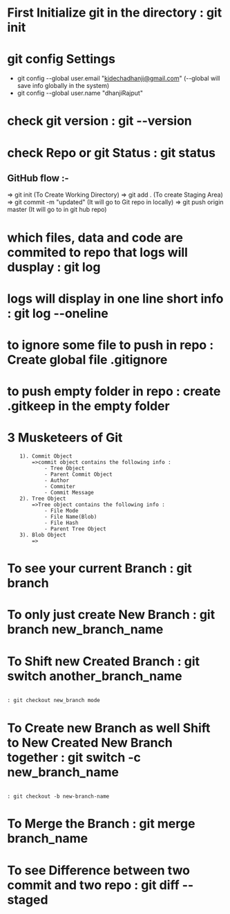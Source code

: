 # First Initialize git in the directory                     : git init
# git config Settings
- git config --global user.email "kidechadhanji@gmail.com"          (--global will save info globally in the system)
- git config --global user.name "dhanjiRajput"
# check git version                                         : git --version
# check Repo or git Status                                  : git status

## GitHub flow :-
=> git init (To Create Working Directory)  => git add . (To create Staging Area)  =>  git commit -m "updated"  (It will go to Git repo in locally)   =>  git push origin master (It will go to in git hub repo)


# which files, data and code are commited to repo that logs will dusplay        : git log
# logs will display in one line short info                                      : git log --oneline

# to ignore some file to push in repo                                           : Create global file .gitignore
# to push empty folder in repo                                                  : create .gitkeep in the empty folder 

# 3 Musketeers of Git
        1). Commit Object
            =>commit object contains the following info :
                - Tree Object
                - Parent Commit Object
                - Author
                - Commiter
                - Commit Message
        2). Tree Object
            =>Tree object contains the following info :
                - File Mode
                - File Name(Blob)
                - File Hash
                - Parent Tree Object
        3). Blob Object
            =>

# To see your current Branch                                                : git branch
# To only just create New Branch                                            : git branch new_branch_name
# To Shift new Created Branch                                               : git switch another_branch_name
                                                                            : git checkout new_branch mode
# To Create new Branch as well Shift to New Created New Branch together     : git switch -c new_branch_name
                                                                            : git checkout -b new-branch-name
# To Merge the Branch                                                       : git merge branch_name

# To see Difference between two commit and two repo                         : git diff --staged